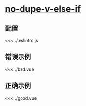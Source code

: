
# [no-dupe-v-else-if](https://eslint.vuejs.org/rules/no-dupe-v-else-if.html)

## 配置

<<< ./.eslintrc.js

## 错误示例

<<< ./bad.vue

## 正确示例

<<< ./good.vue
        